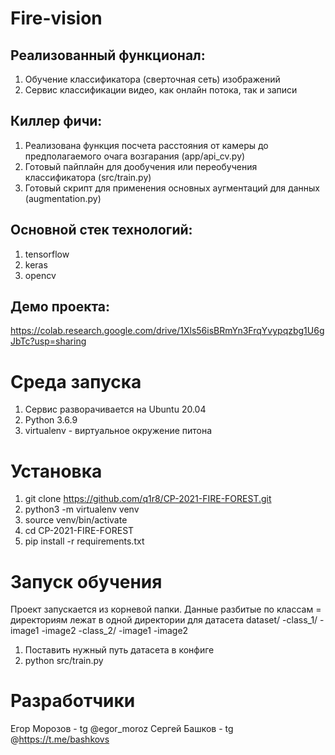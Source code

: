# Fire-vision

## Реализованный функционал:
  1. Обучение классификатора (сверточная сеть) изображений
  2. Сервис классификации видео, как онлайн потока, так и записи

## Киллер фичи:
  1. Реализована функция посчета расстояния от камеры до предполагаемого очага возгарания (app/api_cv.py)
  2. Готовый пайплайн для дообучения или переобучения классификатора (src/train.py)
  3. Готовый скрипт для применения основных аугментаций для данных (augmentation.py)

## Основной стек технологий:
  1. tensorflow
  2. keras
  3. opencv
 
## Демо проекта:
https://colab.research.google.com/drive/1Xls56isBRmYn3FrqYvypqzbg1U6gJbTc?usp=sharing

# Среда запуска
 1. Сервис разворачивается на Ubuntu 20.04
 2. Python 3.6.9
 3. virtualenv - виртуальное окружение питона

# Установка
  1. git clone https://github.com/q1r8/CP-2021-FIRE-FOREST.git
  2. python3 -m virtualenv venv
  3. source venv/bin/activate
  4. cd CP-2021-FIRE-FOREST
  5. pip install -r requirements.txt

# Запуск обучения
Проект запускается из корневой папки. Данные разбитые по классам = директориям лежат в одной директории для датасета
dataset/
  -class_1/
    -image1
    -image2
  -class_2/
    -image1
    -image2
    
  1. Поставить нужный путь датасета в конфиге
  2. python src/train.py

# Разработчики
Егор Морозов - tg @egor_moroz
Сергей Башков - tg @https://t.me/bashkovs
